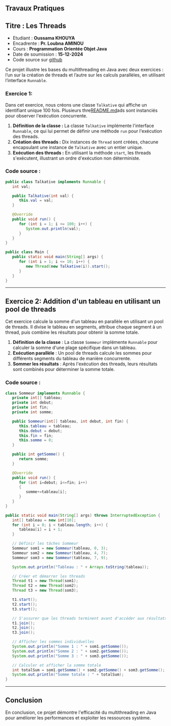 ## Travaux Pratiques
## Titre : Les Threads
- Etudiant : **Oussama KHOUYA**
- Encadrente : **Pr. Loubna AMINOU**
- Cours : **Programmation Orientée Objet Java** 
- Date de soumission : **15-12-2024**
- Code source sur [github](https://github.com/khouya-ai/poo-java)


Ce projet illustre les bases du multithreading en Java avec deux exercices : l’un sur la création de threads et l’autre sur les calculs parallèles, en utilisant l’interface `Runnable`.
### Exercice 1: 
Dans cet exercice, nous créons une classe `Talkative` qui affiche un identifiant unique 100 fois. Plusieurs thre[README.md](..%2FREADME.md)ads sont instanciés pour observer l'exécution concurrente.
1. **Définition de la classe :** La classe `Talkative` implémente l'interface `Runnable`, ce qui lui permet de définir une méthode `run` pour l'exécution des threads.
2. **Création des threads :** Dix instances de `Thread` sont créées, chacune encapsulant une instance de `Talkative` avec un entier unique.
3. **Exécution des threads :** En utilisant la méthode `start`, les threads s'exécutent, illustrant un ordre d'exécution non déterministe.
### Code source :
```java
public class Talkative implements Runnable {
   int val;

   public Talkative(int val) {
      this.val = val;
   }

   @Override
   public void run() {
      for (int i = 1; i <= 100; i++) {
         System.out.println(val);
      }
   }
}

public class Main {
   public static void main(String[] args) {
      for (int i = 1; i <= 10; i++) {
         new Thread(new Talkative(i)).start();
      }
   }
}
```
---

## Exercice 2: Addition d'un tableau en utilisant un pool de threads
Cet exercice calcule la somme d'un tableau en parallèle en utilisant un pool de threads. Il divise le tableau en segments, attribue chaque segment à un thread, puis combine les résultats pour obtenir la somme totale.
1. **Définition de la classe** : La classe `Sommeur` implémente `Runnable` pour calculer la somme d'une plage spécifique dans un tableau.
2. **Exécution parallèle** : Un pool de threads calcule les sommes pour différents segments du tableau de manière concurrente. 
3. **Sommer les résultats** : Après l'exécution des threads, leurs résultats sont combinés pour déterminer la somme totale.
### Code source :
```java
class Sommeur implements Runnable {
   private int[] tableau;
   private int debut;
   private int fin;
   private int somme;

   public Sommeur(int[] tableau, int debut, int fin) {
      this.tableau = tableau;
      this.debut = debut;
      this.fin = fin;
      this.somme = 0;
   }

   public int getSomme() {
      return somme;
   }

   @Override
   public void run() {
      for (int i=debut; i<=fin; i++)
      {
         somme+=tableau[i];
      }
   }
}

public static void main(String[] args) throws InterruptedException {
   int[] tableau = new int[10];
   for (int i = 0; i < tableau.length; i++) {
      tableau[i] = i + 1;
   }

   // Définir les tâches Sommeur
   Sommeur som1 = new Sommeur(tableau, 0, 3);
   Sommeur som2 = new Sommeur(tableau, 4, 7);
   Sommeur som3 = new Sommeur(tableau, 7, 9);

   System.out.println("Tableau : " + Arrays.toString(tableau));

   // Créer et démarrer les threads
   Thread t1 = new Thread(som1);
   Thread t2 = new Thread(som2);
   Thread t3 = new Thread(som3);

   t1.start();
   t2.start();
   t3.start();

   // S'assurer que les threads terminent avant d'accéder aux résultats
   t1.join();
   t2.join();
   t3.join();

   // Afficher les sommes individuelles
   System.out.println("Somme 1 : " + som1.getSomme());
   System.out.println("Somme 2 : " + som2.getSomme());
   System.out.println("Somme 3 : " + som3.getSomme());

   // Calculer et afficher la somme totale
   int totalSum = som1.getSomme() + som2.getSomme() + som3.getSomme();
   System.out.println("Somme totale : " + totalSum);
}
```
---

## Conclusion
En conclusion, ce projet démontre l'efficacité du multithreading en Java pour améliorer les performances et exploiter les ressources système.